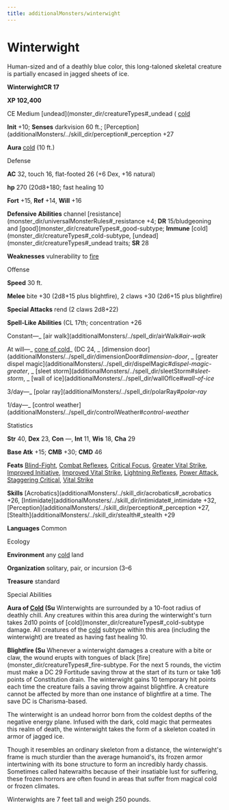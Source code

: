 ```yaml
---
title: additionalMonsters/winterwight
---
```

# Winterwight

Human-sized and of a deathly blue color, this long-taloned skeletal creature is partially encased in jagged sheets of ice.

**WinterwightCR 17**

**XP 102,400**

CE Medium [undead](monster_dir/creatureTypes#_undead ( [cold](monster_dir/creatureTypes#_cold-subtype)

**Init** +10; **Senses** darkvision 60 ft.; [Perception](additionalMonsters/../skill_dir/perception#_perception +27

**Aura** [cold](monster_dir/creatureTypes#_cold-subtype) (10 ft.)

Defense

**AC** 32, touch 16, flat-footed 26 (+6 Dex, +16 natural)

**hp** 270 (20d8+180; fast healing 10

**Fort** +15, **Ref** +14, **Will** +16

**Defensive Abilities** channel [resistance](monster_dir/universalMonsterRules#_resistance +4; **DR** 15/bludgeoning and [good](monster_dir/creatureTypes#_good-subtype; **Immune** [cold](monster_dir/creatureTypes#_cold-subtype, [undead](monster_dir/creatureTypes#_undead traits; **SR** 28

**Weaknesses** vulnerability to [fire](monster_dir/creatureTypes#_fire-subtype)

Offense

**Speed** 30 ft.

**Melee** bite +30 (2d8+15 plus blightfire), 2 claws +30 (2d6+15 plus blightfire)

**Special Attacks** rend (2 claws 2d8+22)

**Spell-Like Abilities** (CL 17th; concentration +26

Constant—_ [air walk](additionalMonsters/../spell_dir/airWalk#_air-walk_

At will—_ [cone of cold](additionalMonsters/../spell_dir/coneOfCold#_cone-of-cold)_ (DC 24, _ [dimension door](additionalMonsters/../spell_dir/dimensionDoor#_dimension-door_, _ [greater dispel magic](additionalMonsters/../spell_dir/dispelMagic#_dispel-magic-greater_, _ [sleet storm](additionalMonsters/../spell_dir/sleetStorm#_sleet-storm_, _ [wall of ice](additionalMonsters/../spell_dir/wallOfIce#_wall-of-ice_

3/day—_ [polar ray](additionalMonsters/../spell_dir/polarRay#_polar-ray_

1/day—_ [control weather](additionalMonsters/../spell_dir/controlWeather#_control-weather_

Statistics

**Str** 40, **Dex** 23, **Con** —, **Int** 11, **Wis** 18, **Cha** 29

**Base Atk** +15; **CMB** +30; **CMD** 46

**Feats** [Blind-Fight](additionalMonsters/../feats#_blind-fight), [Combat Reflexes](additionalMonsters/../feats#_combat-reflexes), [Critical Focus](additionalMonsters/../feats#_critical-focus), [Greater Vital Strike](additionalMonsters/../feats#_greater-vital-strike), [Improved Initiative](additionalMonsters/../feats#_improved-initiative), [Improved Vital Strike](additionalMonsters/../feats#_improved-vital-strike), [Lightning Reflexes](additionalMonsters/../feats#_lightning-reflexes), [Power Attack](additionalMonsters/../feats#_power-attack), [Staggering Critical](additionalMonsters/../feats#_staggering-critical), [Vital Strike](additionalMonsters/../feats#_vital-strike)

**Skills** [Acrobatics](additionalMonsters/../skill_dir/acrobatics#_acrobatics +26, [Intimidate](additionalMonsters/../skill_dir/intimidate#_intimidate +32, [Perception](additionalMonsters/../skill_dir/perception#_perception +27, [Stealth](additionalMonsters/../skill_dir/stealth#_stealth +29

**Languages** Common

Ecology

**Environment** any [cold](monster_dir/creatureTypes#_cold-subtype) land

**Organization** solitary, pair, or incursion (3–6

**Treasure** standard

Special Abilities

**Aura of [Cold](monster_dir/creatureTypes#_cold-subtype) (Su** Winterwights are surrounded by a 10-foot radius of deathly chill. Any creatures within this area during the winterwight's turn takes 2d10 points of [cold](monster_dir/creatureTypes#_cold-subtype damage. All creatures of the [cold](monster_dir/creatureTypes#_cold-subtype) subtype within this area (including the winterwight) are treated as having fast healing 10.

**Blightfire (Su** Whenever a winterwight damages a creature with a bite or claw, the wound erupts with tongues of black [fire](monster_dir/creatureTypes#_fire-subtype. For the next 5 rounds, the victim must make a DC 29 Fortitude saving throw at the start of its turn or take 1d6 points of Constitution drain. The winterwight gains 10 temporary hit points each time the creature fails a saving throw against blightfire. A creature cannot be affected by more than one instance of blightfire at a time. The save DC is Charisma-based.

The winterwight is an undead horror born from the coldest depths of the negative energy plane. Infused with the dark, cold magic that permeates this realm of death, the winterwight takes the form of a skeleton coated in armor of jagged ice.

Though it resembles an ordinary skeleton from a distance, the winterwight's frame is much sturdier than the average humanoid's, its frozen armor intertwining with its bone structure to form an incredibly hardy chassis. Sometimes called hatewraiths because of their insatiable lust for suffering, these frozen horrors are often found in areas that suffer from magical cold or frozen climates.

Winterwights are 7 feet tall and weigh 250 pounds.

